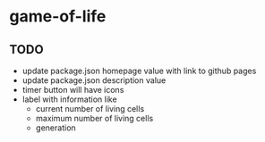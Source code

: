# game-of-life

## TODO

- update package.json homepage value with link to github pages
- update package.json description value
- timer button will have icons
- label with information like
  - current number of living cells
  - maximum number of living cells
  - generation
